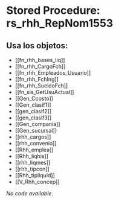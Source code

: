 # Stored Procedure: rs_rhh_RepNom1553

## Usa los objetos:
- [[fn_rhh_bases_liq]]
- [[fn_rhh_CargoFch]]
- [[fn_rhh_Empleados_Usuario]]
- [[fn_rhh_FchIng]]
- [[fn_rhh_SueldoFch]]
- [[fn_sis_GetUsuActual]]
- [[Gen_Ccosto]]
- [[Gen_clasif1]]
- [[gen_clasif2]]
- [[gen_clasif3]]
- [[Gen_compania]]
- [[Gen_sucursal]]
- [[rhh_cargos]]
- [[rhh_convenio]]
- [[Rhh_emplea]]
- [[Rhh_liqhis]]
- [[rhh_liqmes]]
- [[rhh_tipcon]]
- [[Rhh_tipliquid]]
- [[V_Rhh_concep]]

*No code available.*
